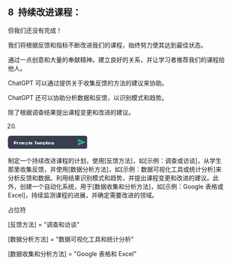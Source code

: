 ## 8  持续改进课程：

但我们还没有完成！

我们将根据反馈和指标不断改进我们的课程，始终努力使其达到最佳状态。

通过一点创意和大量的奉献精神。建立良好的关系，并让学习者推荐我们的课程给他人。

ChatGPT 可以通过提供关于收集反馈的方法的建议来协助。

ChatGPT 还可以协助分析数据和反馈，以识别模式和趋势。

除了根据调查结果提出课程变更和改进的建议。

20.

![图片](img/image-6ZO5AGTC.png)

制定一个持续改进课程的计划，使用[反馈方法]，如[示例：调查或访谈]，从学生那里收集反馈，并使用[数据分析方法]，如[示例：数据可视化工具或统计分析]来分析反馈和数据。利用结果识别模式和趋势，并提出课程变更和改进的建议。此外，创建一个自动化系统，用于[数据收集和分析方法]，如[示例：Google 表格或 Excel]，持续监测课程的进展，并确定需要改进的领域。

占位符

[反馈方法] = "调查和访谈"

[数据分析方法] = "数据可视化工具和统计分析"

[数据收集和分析方法] = "Google 表格和 Excel"

